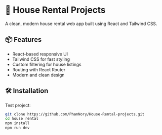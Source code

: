 # 🏡 House Rental Projects

A clean, modern house rental web app built using React and Tailwind CSS.

## 📦 Features

- React-based responsive UI
- Tailwind CSS for fast styling
- Custom filtering for house listings
- Routing with React Router
- Modern and clean design


## 🛠️ Installation

Test project:

```bash
git clone https://github.com/PhanNory/House-Rental-projects.git
cd house rental
npm install
npm run dev

